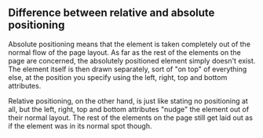 Difference between relative and absolute positioning
-------------

Absolute positioning means that the element is taken completely out of the normal flow of the page layout. As far as the rest of the elements on the page are concerned, the absolutely positioned element simply doesn't exist. The element itself is then drawn separately, sort of "on top" of everything else, at the position you specify using the left, right, top and bottom attributes.

Relative positioning, on the other hand, is just like stating no positioning at all, but the left, right, top and bottom attributes "nudge" the element out of their normal layout. The rest of the elements on the page still get laid out as if the element was in its normal spot though.